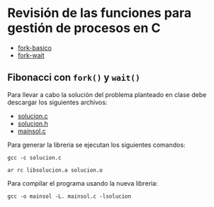 # Revisión de las funciones para gestión de procesos en C

* [fork-basico](fork-basico.c)
* [fork-wait](fork-wait.c)

## Fibonacci con `fork()` y `wait()`

Para llevar a cabo la solución del problema planteado en clase debe descargar los siguientes archivos:

* [solucion.c](solucion.c)
* [solucion.h](solucion.h)
* [mainsol.c](mainsol.c)

Para generar la libreria se ejecutan los siguientes comandos:

`gcc -c solucion.c`

`ar rc libsolucion.a solucion.o`

Para compilar el programa usando la nueva libreria:

`gcc -o mainsol -L. mainsol.c -lsolucion`
